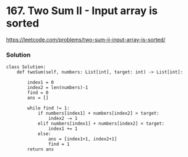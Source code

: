 # 167. Two Sum II - Input array is sorted
https://leetcode.com/problems/two-sum-ii-input-array-is-sorted/

### Solution
```python=
class Solution:
    def twoSum(self, numbers: List[int], target: int) -> List[int]:
        
        index1 = 0
        index2 = len(numbers)-1
        find = 0
        ans = []
        
        while find != 1:
            if numbers[index1] + numbers[index2] > target:
                index2 -= 1
            elif numbers[index1] + numbers[index2] < target:
                index1 += 1
            else:
                ans = [index1+1, index2+1]
                find = 1
        return ans        
```